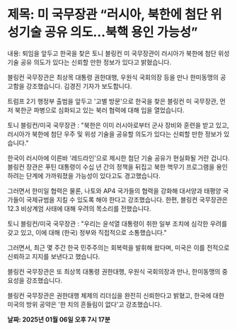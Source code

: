 # **제목: 미 국무장관 “러시아, 북한에 첨단 위성기술 공유 의도…북핵 용인 가능성”**

  내용: 퇴임을 앞두고 한국을 찾은 토니 블링컨 미 국무장관이 러시아가 북한에 첨단 위성기술 공유 의도가 있다는 신뢰할 만한 정보가 있다고 밝혔습니다. 

블링컨 국무장관은 최상목 대통령 권한대행, 우원식 국회의장 등을 만나 한미동맹의 공고함을 강조했습니다. 김경진 기자가 보도합니다. 

트럼프 2기 행정부 출범을 앞두고 '고별 방문'으로 한국을 찾은 블링컨 미 국무장관, 먼저 북한군 파병으로 심화되고 있는 북러 협력에 대해 입을 열었습니다. 

토니 블링컨/미국 국무장관 : "북한은 이미 러시아로부터 군사 장비와 훈련을 받고 있고, 러시아가 북한에 첨단 우주 및 위성 기술을 공유할 의도가 있다는 신뢰할 만한 정보가 있습니다." 

한국이 러시아에 이른바 '레드라인'으로 제시한 첨단 기술 공유가 현실화될 거란 겁니다. 블링컨 장관은 푸틴 대통령이 수십 년 간의 정책을 뒤집고 북한 핵무기 프로그램을 용인하려는 단계에 가까워졌을 가능성이 있다고도 경고했습니다. 

그러면서 한미일 협력은 물론, 나토와 AP4 국가들의 협력을 강화해 대서양과 태평양 국가들이 국제규범을 지킬 수 있도록 해야 한다고 강조했습니다. 한편, 블링컨 국무장관은 12.3 비상계엄 사태에 대해 우려의 목소리를 전했습니다. 

토니 블링컨/미국 국무장관 : "우리는 윤석열 대통령이 취한 일부 조치에 심각한 우려를 갖고 있고, 이에 대해 (한국) 정부와 직접적으로 소통했습니다." 

그러면서, 최근 몇 주간 한국 민주주의는 회복력을 발휘해 왔다며, 미국은 이를 전적으로 신뢰하고 지지를 보낸다고 했습니다. 

블링컨 국무장관은 또 최상목 대통령 권한대행, 우원식 국회의장과 만나, 한미동맹의 중요성을 강조했습니다. 

블링컨 국무장관은 권한대행 체제의 리더십을 완전히 신뢰한다고 밝혔고, 한국에 대한 미국의 방위 공약은 '한 치의 흔들림이 없다'고 강조했습니다.

  **날짜: 2025년 01월 06일 오후 7시 17분**